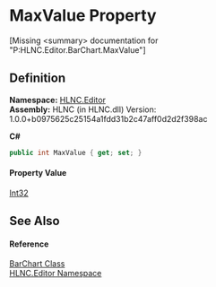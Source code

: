 # MaxValue Property


\[Missing &lt;summary&gt; documentation for "P:HLNC.Editor.BarChart.MaxValue"\]



## Definition
**Namespace:** <a href="N_HLNC_Editor">HLNC.Editor</a>  
**Assembly:** HLNC (in HLNC.dll) Version: 1.0.0+b0975625c25154a1fdd31b2c47aff0d2d2f398ac

**C#**
``` C#
public int MaxValue { get; set; }
```



#### Property Value
<a href="https://learn.microsoft.com/dotnet/api/system.int32" target="_blank" rel="noopener noreferrer">Int32</a>

## See Also


#### Reference
<a href="T_HLNC_Editor_BarChart">BarChart Class</a>  
<a href="N_HLNC_Editor">HLNC.Editor Namespace</a>  
